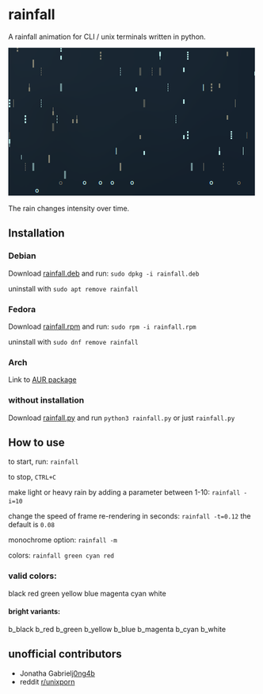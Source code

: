 # rainfall

A rainfall animation for CLI / unix terminals written in python.

![](rainfall.gif?raw=true)

The rain changes intensity over time.


## Installation


### Debian

Download [rainfall.deb](https://github.com/alpin111/rainfall/releases/download/v0.3/rainfall.deb) and run:
`sudo dpkg -i rainfall.deb`

uninstall with `sudo apt remove rainfall`


### Fedora

Download [rainfall.rpm](https://github.com/alpin111/rainfall/releases/download/v0.3/rainfall.rpm) and run:
`sudo rpm -i rainfall.rpm`

uninstall with `sudo dnf remove rainfall`


### Arch

Link to [AUR package](https://aur.archlinux.org/packages/rainfall)


### without installation

Download [rainfall.py](source/rainfall.py?raw=true) and run
`python3 rainfall.py` or just `rainfall.py`


## How to use

to start, run:
`rainfall`

to stop, `CTRL+C`

make light or heavy rain by adding a parameter between 1-10:
`rainfall -i=10`

change the speed of frame re-rendering in seconds:
`rainfall -t=0.12`
the default is `0.08`

monochrome option:
`rainfall -m`

colors:
`rainfall green cyan red`

### valid colors:

black
red
green
yellow
blue
magenta
cyan
white

#### bright variants:

b_black
b_red
b_green
b_yellow
b_blue
b_magenta
b_cyan
b_white


## unofficial contributors

- Jonatha Gabriel[j0ng4b](https://github.com/j0ng4b)
- reddit [r/unixporn](https://old.reddit.com/r/unixporn/comments/v0vadk/oc_rain_animation_for_cli_that_changes_intensity/)

